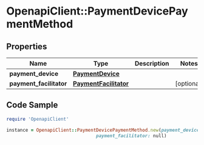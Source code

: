 # OpenapiClient::PaymentDevicePaymentMethod

## Properties

Name | Type | Description | Notes
------------ | ------------- | ------------- | -------------
**payment_device** | [**PaymentDevice**](PaymentDevice.md) |  | 
**payment_facilitator** | [**PaymentFacilitator**](PaymentFacilitator.md) |  | [optional] 

## Code Sample

```ruby
require 'OpenapiClient'

instance = OpenapiClient::PaymentDevicePaymentMethod.new(payment_device: null,
                                 payment_facilitator: null)
```


